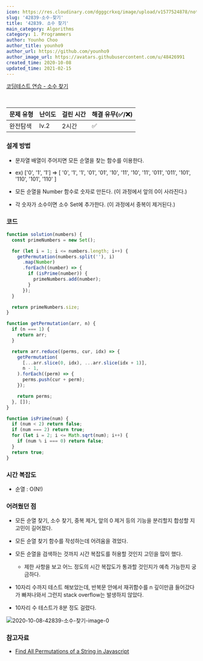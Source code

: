 ```yaml
---
icon: https://res.cloudinary.com/dgggcrkxq/image/upload/v1577524878/noticon/gzl7ru4i4vv3phyv34y3.png
slug: '42839-소수-찾기'
title: '42839. 소수 찾기'
main_category: Algorithms
category: 1. Programmers
author: Younho Choo
author_title: younho9
author_url: https://github.com/younho9
author_image_url: https://avatars.githubusercontent.com/u/48426991
created_time: 2020-10-08
updated_time: 2021-02-15
---
```


[코딩테스트 연습 - 소수 찾기](https://programmers.co.kr/learn/courses/30/lessons/42839)

<br />

| 문제 유형 | 난이도 | 걸린 시간 | 해결 유무(✅/❌) |
| --------- | ------ | --------- | ---------------- |
| 완전탐색  | lv.2   | 2시간     | ✅               |

### 설계 방법

- 문자열 배열이 주어지면 모든 순열을 찾는 함수를 이용한다.

- ex) ['0', '1', '1'] => [ '0', '1', '1', '01', '01', '10', '11', '10', '11',
  '011', '011', '101', '110', '101', '110' ]

- 모든 순열을 Number 함수로 숫자로 만든다. (이 과정에서 앞의 0이 사라진다.)

- 각 숫자가 소수이면 소수 Set에 추가한다. (이 과정에서 중복이 제거된다.)

### 코드

```javascript
function solution(numbers) {
  const primeNumbers = new Set();

  for (let i = 1; i <= numbers.length; i++) {
    getPermutation(numbers.split(''), i)
      .map(Number)
      .forEach((number) => {
        if (isPrime(number)) {
          primeNumbers.add(number);
        }
      });
  }

  return primeNumbers.size;
}

function getPermutation(arr, n) {
  if (n === 1) {
    return arr;
  }

  return arr.reduce((perms, cur, idx) => {
    getPermutation(
      [...arr.slice(0, idx), ...arr.slice(idx + 1)],
      n - 1,
    ).forEach((perm) => {
      perms.push(cur + perm);
    });

    return perms;
  }, []);
}

function isPrime(num) {
  if (num < 2) return false;
  if (num === 2) return true;
  for (let i = 2; i <= Math.sqrt(num); i++) {
    if (num % i === 0) return false;
  }
  return true;
}
```

### **시간 복잡도**

- 순열 : O(N!)

### **어려웠던 점**

- 모든 순열 찾기, 소수 찾기, 중복 제거, 앞의 0 제거 등의 기능을 분리할지 합성할
  지 고민이 길어졌다.

- 모든 순열 찾기 함수를 작성하는데 어려움을 겪었다.

- 모든 순열을 검색하는 것까지 시간 복잡도를 허용할 것인지 고민을 많이 했다.

  - 제한 사항을 보고 어느 정도의 시간 복잡도가 통과할 것인지가 예측 가능한지 궁
    금하다.

- 10자리 수까지 테스트 해보았는데, 반복문 안에서 재귀함수를 n 깊이만큼 들어갔다
  가 빠져나와서 그런지 stack overflow는 발생하지 않았다.

- 10자리 수 테스트가 8분 정도 걸렸다.

![2020-10-08-42839-소수-찾기-image-0](https://user-images.githubusercontent.com/48426991/95411541-b189ae00-0961-11eb-80fe-0ddf85e1fe45.png)

### **참고자료**

- [Find All Permutations of a String in Javascript](https://levelup.gitconnected.com/find-all-permutations-of-a-string-in-javascript-af41bfe072d2)

<br />
